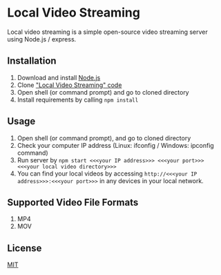 # Local Video Streaming

Local video streaming is a simple open-source video streaming server using
Node.js / express.

## Installation

1. Download and install [Node.js](https://nodejs.org/en/)
2. Clone ["Local Video Streaming" code](https://github.com/rihwan/local_video_streaming)
3. Open shell (or command prompt) and go to cloned directory
4. Install requirements by calling ```npm install```

## Usage

1. Open shell (or command prompt), and go to cloned directory
2. Check your computer IP address (Linux: ifconfig / Windows: ipconfig command)
3. Run server by ```npm start <<<your IP address>>> <<<your port>>> <<<your local video directory>>>```
4. You can find your local videos by accessing ```http://<<<your IP address>>>:<<<your port>>>``` in any devices in your local network.

## Supported Video File Formats

1. MP4
2. MOV

## License
[MIT](https://github.com/rihwan/local_video_streaming/blob/master/LICENSE)